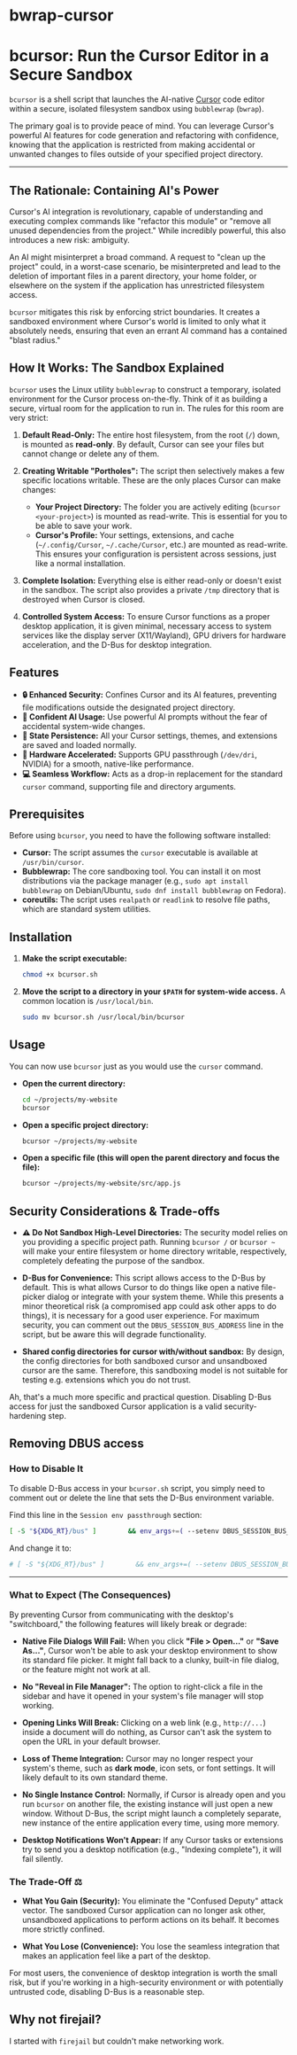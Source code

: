 # bwrap-cursor

# bcursor: Run the Cursor Editor in a Secure Sandbox

`bcursor` is a shell script that launches the AI-native [Cursor](https://cursor.sh/) code editor within a secure, isolated filesystem sandbox using `bubblewrap` (`bwrap`).

The primary goal is to provide peace of mind. You can leverage Cursor's powerful AI features for code generation and refactoring with confidence, knowing that the application is restricted from making accidental or unwanted changes to files outside of your specified project directory.

-----

## The Rationale: Containing AI's Power

Cursor's AI integration is revolutionary, capable of understanding and executing complex commands like "refactor this module" or "remove all unused dependencies from the project." While incredibly powerful, this also introduces a new risk: ambiguity.

An AI might misinterpret a broad command. A request to "clean up the project" could, in a worst-case scenario, be misinterpreted and lead to the deletion of important files in a parent directory, your home folder, or elsewhere on the system if the application has unrestricted filesystem access.

`bcursor` mitigates this risk by enforcing strict boundaries. It creates a sandboxed environment where Cursor's world is limited to only what it absolutely needs, ensuring that even an errant AI command has a contained "blast radius."

## How It Works: The Sandbox Explained

`bcursor` uses the Linux utility `bubblewrap` to construct a temporary, isolated environment for the Cursor process on-the-fly. Think of it as building a secure, virtual room for the application to run in. The rules for this room are very strict:

1.  **Default Read-Only:** The entire host filesystem, from the root (`/`) down, is mounted as **read-only**. By default, Cursor can see your files but cannot change or delete any of them.

2.  **Creating Writable "Portholes":** The script then selectively makes a few specific locations writable. These are the only places Cursor can make changes:

      * **Your Project Directory:** The folder you are actively editing (`bcursor <your-project>`) is mounted as read-write. This is essential for you to be able to save your work.
      * **Cursor's Profile:** Your settings, extensions, and cache (`~/.config/Cursor`, `~/.cache/Cursor`, etc.) are mounted as read-write. This ensures your configuration is persistent across sessions, just like a normal installation.

3.  **Complete Isolation:** Everything else is either read-only or doesn't exist in the sandbox. The script also provides a private `/tmp` directory that is destroyed when Cursor is closed.

4.  **Controlled System Access:** To ensure Cursor functions as a proper desktop application, it is given minimal, necessary access to system services like the display server (X11/Wayland), GPU drivers for hardware acceleration, and the D-Bus for desktop integration.

## Features

  * **🔒 Enhanced Security:** Confines Cursor and its AI features, preventing file modifications outside the designated project directory.
  * **🤖 Confident AI Usage:** Use powerful AI prompts without the fear of accidental system-wide changes.
  * **💾 State Persistence:** All your Cursor settings, themes, and extensions are saved and loaded normally.
  * **🚀 Hardware Accelerated:** Supports GPU passthrough (`/dev/dri`, NVIDIA) for a smooth, native-like performance.
  * **💻 Seamless Workflow:** Acts as a drop-in replacement for the standard `cursor` command, supporting file and directory arguments.

## Prerequisites

Before using `bcursor`, you need to have the following software installed:

  * **Cursor:** The script assumes the `cursor` executable is available at `/usr/bin/cursor`.
  * **Bubblewrap:** The core sandboxing tool. You can install it on most distributions via the package manager (e.g., `sudo apt install bubblewrap` on Debian/Ubuntu, `sudo dnf install bubblewrap` on Fedora).
  * **coreutils:** The script uses `realpath` or `readlink` to resolve file paths, which are standard system utilities.

## Installation

1.  **Make the script executable:**

    ```bash
    chmod +x bcursor.sh
    ```

2.  **Move the script to a directory in your `$PATH` for system-wide access.** A common location is `/usr/local/bin`.

    ```bash
    sudo mv bcursor.sh /usr/local/bin/bcursor
    ```

## Usage

You can now use `bcursor` just as you would use the `cursor` command.

  * **Open the current directory:**

    ```bash
    cd ~/projects/my-website
    bcursor
    ```

  * **Open a specific project directory:**

    ```bash
    bcursor ~/projects/my-website
    ```

  * **Open a specific file (this will open the parent directory and focus the file):**

    ```bash
    bcursor ~/projects/my-website/src/app.js
    ```

## Security Considerations & Trade-offs

  * **⚠️ Do Not Sandbox High-Level Directories:** The security model relies on you providing a specific project path. Running `bcursor /` or `bcursor ~` will make your entire filesystem or home directory writable, respectively, completely defeating the purpose of the sandbox.

  * **D-Bus for Convenience:** This script allows access to the D-Bus by default. This is what allows Cursor to do things like open a native file-picker dialog or integrate with your system theme. While this presents a minor theoretical risk (a compromised app could ask other apps to do things), it is necessary for a good user experience. For maximum security, you can comment out the `DBUS_SESSION_BUS_ADDRESS` line in the script, but be aware this will degrade functionality.

  * **Shared config directories for cursor with/without sandbox:** By design, the config directories for both sandboxed cursor and unsandboxed cursor are the same. Therefore, this sandboxing model is not suitable for testing e.g. extensions which you do not trust.

Ah, that's a much more specific and practical question. Disabling D-Bus access for just the sandboxed Cursor application is a valid security-hardening step.

## Removing DBUS access

### How to Disable It

To disable D-Bus access in your `bcursor.sh` script, you simply need to comment out or delete the line that sets the D-Bus environment variable.

Find this line in the `Session env passthrough` section:

```bash
[ -S "${XDG_RT}/bus" ]        && env_args+=( --setenv DBUS_SESSION_BUS_ADDRESS "unix:path=${XDG_RT}/bus" )
```

And change it to:

```bash
# [ -S "${XDG_RT}/bus" ]        && env_args+=( --setenv DBUS_SESSION_BUS_ADDRESS "unix:path=${XDG_RT}/bus" )
```

-----

### What to Expect (The Consequences)

By preventing Cursor from communicating with the desktop's "switchboard," the following features will likely break or degrade:

  * **Native File Dialogs Will Fail:** When you click **"File \> Open..."** or **"Save As..."**, Cursor won't be able to ask your desktop environment to show its standard file picker. It might fall back to a clunky, built-in file dialog, or the feature might not work at all.

  * **No "Reveal in File Manager":** The option to right-click a file in the sidebar and have it opened in your system's file manager will stop working.

  * **Opening Links Will Break:** Clicking on a web link (e.g., `http://...`) inside a document will do nothing, as Cursor can't ask the system to open the URL in your default browser.

  * **Loss of Theme Integration:** Cursor may no longer respect your system's theme, such as **dark mode**, icon sets, or font settings. It will likely default to its own standard theme.

  * **No Single Instance Control:** Normally, if Cursor is already open and you run `bcursor` on another file, the existing instance will just open a new window. Without D-Bus, the script might launch a completely separate, new instance of the entire application every time, using more memory.

  * **Desktop Notifications Won't Appear:** If any Cursor tasks or extensions try to send you a desktop notification (e.g., "Indexing complete"), it will fail silently.

### The Trade-Off ⚖️

  * **What You Gain (Security):** You eliminate the "Confused Deputy" attack vector. The sandboxed Cursor application can no longer ask other, unsandboxed applications to perform actions on its behalf. It becomes more strictly confined.

  * **What You Lose (Convenience):** You lose the seamless integration that makes an application feel like a part of the desktop.

For most users, the convenience of desktop integration is worth the small risk, but if you're working in a high-security environment or with potentially untrusted code, disabling D-Bus is a reasonable step.

## Why not firejail?

I started with `firejail` but couldn't make networking work. 
